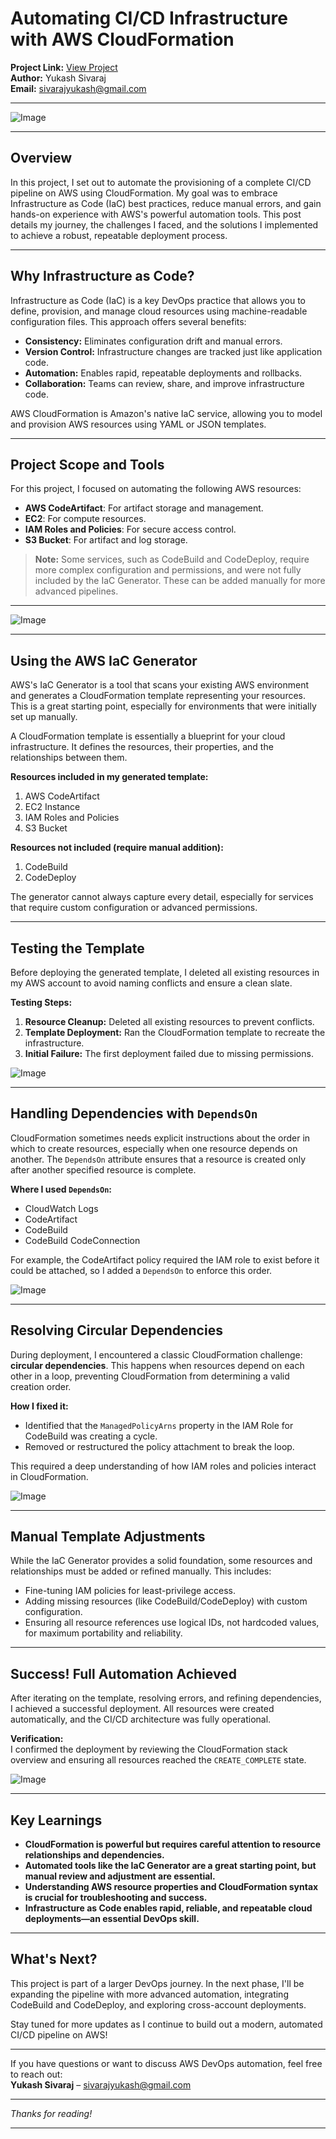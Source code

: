 # Automating CI/CD Infrastructure with AWS CloudFormation

**Project Link:** [View Project](http://learn.nextwork.org/projects/aws-devops-cloudformation-updated)  
**Author:** Yukash Sivaraj  
**Email:** sivarajyukash@gmail.com

---

![Image](http://learn.nextwork.org/merry_vermilion_zany_llama/uploads/aws-devops-cloudformation-updated_bd8b836b)

---

## Overview

In this project, I set out to automate the provisioning of a complete CI/CD pipeline on AWS using CloudFormation. My goal was to embrace Infrastructure as Code (IaC) best practices, reduce manual errors, and gain hands-on experience with AWS's powerful automation tools. This post details my journey, the challenges I faced, and the solutions I implemented to achieve a robust, repeatable deployment process.

---

## Why Infrastructure as Code?

Infrastructure as Code (IaC) is a key DevOps practice that allows you to define, provision, and manage cloud resources using machine-readable configuration files. This approach offers several benefits:

- **Consistency:** Eliminates configuration drift and manual errors.
- **Version Control:** Infrastructure changes are tracked just like application code.
- **Automation:** Enables rapid, repeatable deployments and rollbacks.
- **Collaboration:** Teams can review, share, and improve infrastructure code.

AWS CloudFormation is Amazon's native IaC service, allowing you to model and provision AWS resources using YAML or JSON templates.

---

## Project Scope and Tools

For this project, I focused on automating the following AWS resources:

- **AWS CodeArtifact**: For artifact storage and management.
- **EC2**: For compute resources.
- **IAM Roles and Policies**: For secure access control.
- **S3 Bucket**: For artifact and log storage.

> **Note:** Some services, such as CodeBuild and CodeDeploy, require more complex configuration and permissions, and were not fully included by the IaC Generator. These can be added manually for more advanced pipelines.

---

![Image](http://learn.nextwork.org/merry_vermilion_zany_llama/uploads/aws-devops-cloudformation-updated_0495b046)

---

## Using the AWS IaC Generator

AWS's IaC Generator is a tool that scans your existing AWS environment and generates a CloudFormation template representing your resources. This is a great starting point, especially for environments that were initially set up manually.

A CloudFormation template is essentially a blueprint for your cloud infrastructure. It defines the resources, their properties, and the relationships between them.

**Resources included in my generated template:**
1. AWS CodeArtifact
2. EC2 Instance
3. IAM Roles and Policies
4. S3 Bucket

**Resources not included (require manual addition):**
1. CodeBuild
2. CodeDeploy

The generator cannot always capture every detail, especially for services that require custom configuration or advanced permissions.

---

## Testing the Template

Before deploying the generated template, I deleted all existing resources in my AWS account to avoid naming conflicts and ensure a clean slate.

**Testing Steps:**
1. **Resource Cleanup:** Deleted all existing resources to prevent conflicts.
2. **Template Deployment:** Ran the CloudFormation template to recreate the infrastructure.
3. **Initial Failure:** The first deployment failed due to missing permissions.

![Image](http://learn.nextwork.org/merry_vermilion_zany_llama/uploads/aws-devops-cloudformation-updated_f56730fd)

---

## Handling Dependencies with `DependsOn`

CloudFormation sometimes needs explicit instructions about the order in which to create resources, especially when one resource depends on another. The `DependsOn` attribute ensures that a resource is created only after another specified resource is complete.

**Where I used `DependsOn`:**
- CloudWatch Logs
- CodeArtifact
- CodeBuild
- CodeBuild CodeConnection

For example, the CodeArtifact policy required the IAM role to exist before it could be attached, so I added a `DependsOn` to enforce this order.

![Image](http://learn.nextwork.org/merry_vermilion_zany_llama/uploads/aws-devops-cloudformation-updated_f0df8018)

---

## Resolving Circular Dependencies

During deployment, I encountered a classic CloudFormation challenge: **circular dependencies**. This happens when resources depend on each other in a loop, preventing CloudFormation from determining a valid creation order.

**How I fixed it:**
- Identified that the `ManagedPolicyArns` property in the IAM Role for CodeBuild was creating a cycle.
- Removed or restructured the policy attachment to break the loop.

This required a deep understanding of how IAM roles and policies interact in CloudFormation.

![Image](http://learn.nextwork.org/merry_vermilion_zany_llama/uploads/aws-devops-cloudformation-updated_e6fd85ed)

---

## Manual Template Adjustments

While the IaC Generator provides a solid foundation, some resources and relationships must be added or refined manually. This includes:

- Fine-tuning IAM policies for least-privilege access.
- Adding missing resources (like CodeBuild/CodeDeploy) with custom configuration.
- Ensuring all resource references use logical IDs, not hardcoded values, for maximum portability and reliability.

---

## Success! Full Automation Achieved

After iterating on the template, resolving errors, and refining dependencies, I achieved a successful deployment. All resources were created automatically, and the CI/CD architecture was fully operational.

**Verification:**  
I confirmed the deployment by reviewing the CloudFormation stack overview and ensuring all resources reached the `CREATE_COMPLETE` state.

![Image](http://learn.nextwork.org/merry_vermilion_zany_llama/uploads/aws-devops-cloudformation-updated_bd8b836b)

---

## Key Learnings

- **CloudFormation is powerful but requires careful attention to resource relationships and dependencies.**
- **Automated tools like the IaC Generator are a great starting point, but manual review and adjustment are essential.**
- **Understanding AWS resource properties and CloudFormation syntax is crucial for troubleshooting and success.**
- **Infrastructure as Code enables rapid, reliable, and repeatable cloud deployments—an essential DevOps skill.**

---

## What's Next?

This project is part of a larger DevOps journey. In the next phase, I'll be expanding the pipeline with more advanced automation, integrating CodeBuild and CodeDeploy, and exploring cross-account deployments.

Stay tuned for more updates as I continue to build out a modern, automated CI/CD pipeline on AWS!

---

If you have questions or want to discuss AWS DevOps automation, feel free to reach out:  
**Yukash Sivaraj** – sivarajyukash@gmail.com

---

*Thanks for reading!*

---
